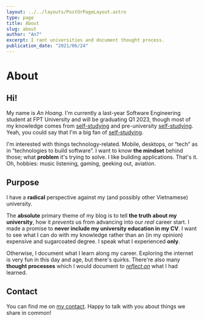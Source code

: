 ```yaml
---
layout: ../../layouts/PostOrPageLayout.astro
type: page
title: About
slug: about
author: "An7"
excerpt: I rant universities and document thought process.
publication_date: "2021/06/24"
---
```


# About

## Hi!

My name is _An Hoang_. I'm currently a last-year Software Engineering student at
FPT University and will be graduating Q1 2023, though most of my knowledge comes
from [self-studying][1] and pre-university [self-studying][1]. Yeah, you could
say that I'm a big fan of [self-studying][1].

I'm interested with things technology-related. Mobile, desktops, or “tech” as in
“technologies to build software”. I want to know **the mindset** behind those;
what **problem** it's trying to solve. I like building applications. That's it.
Oh, hobbies: music listening, gaming, geeking out, aviation.

## Purpose

I have a **radical** perspective against my (and possibly other Vietnamese)
university.

The **absolute** primary theme of my blog is to tell **the truth about my
university**, how it _prevents_ us from advancing into our _real_ career start.
I made a promise to **never include my university education in my CV**. I want
to see what I can do with my knowledge rather than an (in my opinion) expensive
and sugarcoated degree. I speak what I experienced **only**.

Otherwise, I document what I learn along my career. Exploring the internet is
very fun in this day and age, but there's quirks. There're also many **thought
processes** which I would document _to [reflect on][2]_ what I had learned.

## Contact

You can find me on [my contact](/contact). Happy to talk with you about things
we share in common!

[1]: https://hxann.com/the-art-of-self-studying
[2]: https://hxann.com/the-desire-of-documenting-anything
